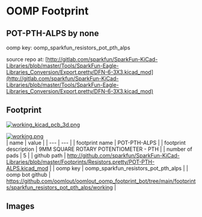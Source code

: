 # OOMP Footprint  
## POT-PTH-ALPS  by none  
  
oomp key: oomp_sparkfun_resistors_pot_pth_alps  
  
source repo at: [http://gitlab.com/sparkfun/SparkFun-KiCad-Libraries/blob/master/Tools/SparkFun-Eagle-Libraries_Conversion/Export.pretty/DFN-6-3X3.kicad_mod](http://gitlab.com/sparkfun/SparkFun-KiCad-Libraries/blob/master/Tools/SparkFun-Eagle-Libraries_Conversion/Export.pretty/DFN-6-3X3.kicad_mod)  
## Footprint  
  
[![working_kicad_pcb_3d.png](working_kicad_pcb_3d_600.png)](working_kicad_pcb_3d.png)  
  
[![working.png](working_600.png)](working.png)  
| name | value | 
| --- | --- | 
| footprint name | POT-PTH-ALPS | 
| footprint description | 9MM SQUARE ROTARY POTENTIOMETER - PTH | 
| number of pads | 5 | 
| github path | http://github.com/sparkfun/SparkFun-KiCad-Libraries/blob/master/Footprints/Resistors.pretty/POT-PTH-ALPS.kicad_mod | 
| oomp key | oomp_sparkfun_resistors_pot_pth_alps | 
| oomp bot github | https://github.com/oomlout/oomlout_oomp_footprint_bot/tree/main/footprints/sparkfun_resistors_pot_pth_alps/working | 
## Images  

